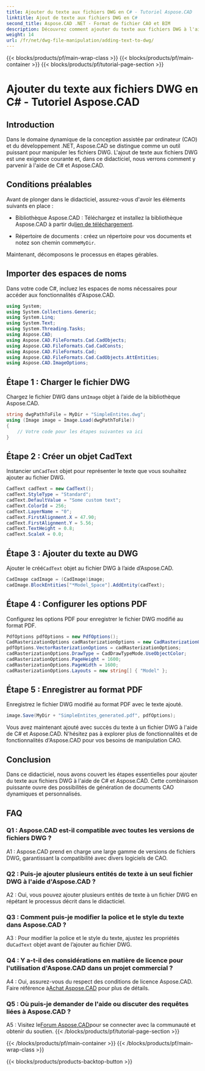 ```yaml
---
title: Ajouter du texte aux fichiers DWG en C# - Tutoriel Aspose.CAD
linktitle: Ajout de texte aux fichiers DWG en C#
second_title: Aspose.CAD .NET - Format de fichier CAO et BIM
description: Découvrez comment ajouter du texte aux fichiers DWG à l'aide de C# et Aspose.CAD. Suivez ce didacticiel étape par étape pour une intégration transparente. Explorez la documentation Aspose.CAD pour obtenir des conseils complets.
weight: 14
url: /fr/net/dwg-file-manipulation/adding-text-to-dwg/
---
```


{{< blocks/products/pf/main-wrap-class >}}
{{< blocks/products/pf/main-container >}}
{{< blocks/products/pf/tutorial-page-section >}}

# Ajouter du texte aux fichiers DWG en C# - Tutoriel Aspose.CAD

## Introduction

Dans le domaine dynamique de la conception assistée par ordinateur (CAO) et du développement .NET, Aspose.CAD se distingue comme un outil puissant pour manipuler les fichiers DWG. L'ajout de texte aux fichiers DWG est une exigence courante et, dans ce didacticiel, nous verrons comment y parvenir à l'aide de C# et Aspose.CAD.

## Conditions préalables

Avant de plonger dans le didacticiel, assurez-vous d'avoir les éléments suivants en place :

-  Bibliothèque Aspose.CAD : Téléchargez et installez la bibliothèque Aspose.CAD à partir du[lien de téléchargement](https://releases.aspose.com/cad/net/).

-  Répertoire de documents : créez un répertoire pour vos documents et notez son chemin comme`MyDir`.

Maintenant, décomposons le processus en étapes gérables.

## Importer des espaces de noms

Dans votre code C#, incluez les espaces de noms nécessaires pour accéder aux fonctionnalités d'Aspose.CAD.

```csharp
using System;
using System.Collections.Generic;
using System.Linq;
using System.Text;
using System.Threading.Tasks;
using Aspose.CAD;
using Aspose.CAD.FileFormats.Cad.CadObjects;
using Aspose.CAD.FileFormats.Cad.CadConsts;
using Aspose.CAD.FileFormats.Cad;
using Aspose.CAD.FileFormats.Cad.CadObjects.AttEntities;
using Aspose.CAD.ImageOptions;
```

## Étape 1 : Charger le fichier DWG

 Chargez le fichier DWG dans un`Image` objet à l’aide de la bibliothèque Aspose.CAD.

```csharp
string dwgPathToFile = MyDir + "SimpleEntites.dwg";
using (Image image = Image.Load(dwgPathToFile))
{
    // Votre code pour les étapes suivantes va ici
}
```

## Étape 2 : Créer un objet CadText

 Instancier un`CadText` objet pour représenter le texte que vous souhaitez ajouter au fichier DWG.

```csharp
CadText cadText = new CadText();
cadText.StyleType = "Standard";
cadText.DefaultValue = "Some custom text";
cadText.ColorId = 256;
cadText.LayerName = "0";
cadText.FirstAlignment.X = 47.90;
cadText.FirstAlignment.Y = 5.56;
cadText.TextHeight = 0.8;
cadText.ScaleX = 0.0;
```

## Étape 3 : Ajouter du texte au DWG

 Ajouter le créé`CadText` objet au fichier DWG à l’aide d’Aspose.CAD.

```csharp
CadImage cadImage = (CadImage)image;
cadImage.BlockEntities["*Model_Space"].AddEntity(cadText);
```

## Étape 4 : Configurer les options PDF

Configurez les options PDF pour enregistrer le fichier DWG modifié au format PDF.

```csharp
PdfOptions pdfOptions = new PdfOptions();
CadRasterizationOptions cadRasterizationOptions = new CadRasterizationOptions();
pdfOptions.VectorRasterizationOptions = cadRasterizationOptions;
cadRasterizationOptions.DrawType = CadDrawTypeMode.UseObjectColor;
cadRasterizationOptions.PageHeight = 1600;
cadRasterizationOptions.PageWidth = 1600;
cadRasterizationOptions.Layouts = new string[] { "Model" };
```

## Étape 5 : Enregistrer au format PDF

Enregistrez le fichier DWG modifié au format PDF avec le texte ajouté.

```csharp
image.Save(MyDir + "SimpleEntites_generated.pdf", pdfOptions);
```

Vous avez maintenant ajouté avec succès du texte à un fichier DWG à l'aide de C# et Aspose.CAD. N'hésitez pas à explorer plus de fonctionnalités et de fonctionnalités d'Aspose.CAD pour vos besoins de manipulation CAO.

## Conclusion

Dans ce didacticiel, nous avons couvert les étapes essentielles pour ajouter du texte aux fichiers DWG à l'aide de C# et Aspose.CAD. Cette combinaison puissante ouvre des possibilités de génération de documents CAO dynamiques et personnalisés.

## FAQ

### Q1 : Aspose.CAD est-il compatible avec toutes les versions de fichiers DWG ?

A1 : Aspose.CAD prend en charge une large gamme de versions de fichiers DWG, garantissant la compatibilité avec divers logiciels de CAO.

### Q2 : Puis-je ajouter plusieurs entités de texte à un seul fichier DWG à l'aide d'Aspose.CAD ?

A2 : Oui, vous pouvez ajouter plusieurs entités de texte à un fichier DWG en répétant le processus décrit dans le didacticiel.

### Q3 : Comment puis-je modifier la police et le style du texte dans Aspose.CAD ?

 A3 : Pour modifier la police et le style du texte, ajustez les propriétés du`CadText` objet avant de l’ajouter au fichier DWG.

### Q4 : Y a-t-il des considérations en matière de licence pour l'utilisation d'Aspose.CAD dans un projet commercial ?

 A4 : Oui, assurez-vous du respect des conditions de licence Aspose.CAD. Faire référence à[Achat Aspose.CAD](https://purchase.aspose.com/buy) pour plus de détails.

### Q5 : Où puis-je demander de l'aide ou discuter des requêtes liées à Aspose.CAD ?

A5 : Visitez le[Forum Aspose.CAD](https://forum.aspose.com/c/cad/19)pour se connecter avec la communauté et obtenir du soutien.
{{< /blocks/products/pf/tutorial-page-section >}}

{{< /blocks/products/pf/main-container >}}
{{< /blocks/products/pf/main-wrap-class >}}

{{< blocks/products/products-backtop-button >}}
